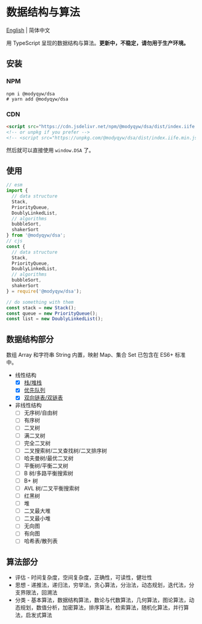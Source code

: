 # 数据结构与算法

[English](./README.md) | 简体中文

用 TypeScript 呈现的数据结构与算法。**更新中，不稳定，请勿用于生产环境。**

## 安装

### NPM

```shell
npm i @modyqyw/dsa
# yarn add @modyqyw/dsa
```

### CDN

```html
<script src="https://cdn.jsdelivr.net/npm/@modyqyw/dsa/dist/index.iife.min.js"></script>
<!-- or unpkg if you prefer -->
<!-- <script src="https://unpkg.com/@modyqyw/dsa/dist/index.iife.min.js"></script> -->
```

然后就可以直接使用 `window.DSA` 了。

## 使用

```javascript
// esm
import {
  // data structure
  Stack,
  PriorityQueue,
  DoublyLinkedList,
  // algorithms
  bubbleSort,
  shakerSort
} from '@modyqyw/dsa';
// cjs
const {
  // data structure
  Stack,
  PriorityQueue,
  DoublyLinkedList,
  // algorithms
  bubbleSort,
  shakerSort
} = require('@modyqyw/dsa');

// do something with them
const stack = new Stack();
const queue = new PriorityQueue();
const list = new DoublyLinkedList();

```

## 数据结构部分

数组 Array 和字符串 String 内置，映射 Map、集合 Set 已包含在 ES6+ 标准中。

- 线性结构
  - [x] [栈/堆栈](./src/stack/index.ts)
  - [x] [优先队列](./src/priority-queue/index.ts)
  - [x] [双向链表/双链表](./src/doubly-linked-list/index.ts)
- 非线性结构
  - [ ] 无序树/自由树
  - [ ] 有序树
  - [ ] 二叉树
  - [ ] 满二叉树
  - [ ] 完全二叉树
  - [ ] 二叉搜索树/二叉查找树/二叉排序树
  - [ ] 哈夫曼树/最优二叉树
  - [ ] 平衡树/平衡二叉树
  - [ ] B 树/多路平衡搜索树
  - [ ] B+ 树
  - [ ] AVL 树/二叉平衡搜索树
  - [ ] 红黑树
  - [ ] 堆
  - [ ] 二叉最大堆
  - [ ] 二叉最小堆
  - [ ] 无向图
  - [ ] 有向图
  - [ ] 哈希表/散列表

## 算法部分

- 评估 - 时间复杂度，空间复杂度，正确性，可读性，健壮性
- 思想 - 递推法，递归法，穷举法，贪心算法，分治法，动态规划，迭代法，分支界限法，回溯法
- 分类 - 基本算法，数据结构算法，数论与代数算法，几何算法，图论算法，动态规划，数值分析，加密算法，排序算法，检索算法，随机化算法，并行算法，启发式算法
